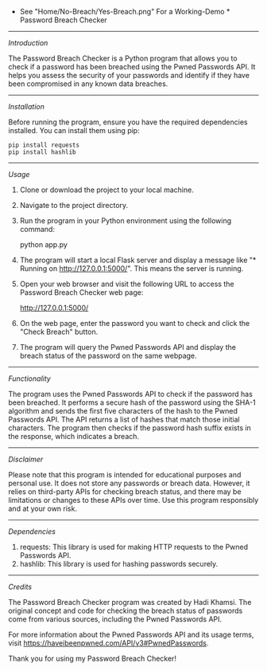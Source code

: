 * See "Home/No-Breach/Yes-Breach.png" For a Working-Demo *
Password Breach Checker

---

_Introduction_

The Password Breach Checker is a Python program that allows you to check if a password has been breached using the Pwned Passwords API. It helps you assess the security of your passwords and identify if they have been compromised in any known data breaches.

---

_Installation_

Before running the program, ensure you have the required dependencies installed. You can install them using pip:

    pip install requests
    pip install hashlib

---

_Usage_

1. Clone or download the project to your local machine.
2. Navigate to the project directory.
3. Run the program in your Python environment using the following command:

   python app.py

4. The program will start a local Flask server and display a message like "\* Running on http://127.0.0.1:5000/". This means the server is running.

5. Open your web browser and visit the following URL to access the Password Breach Checker web page:

   http://127.0.0.1:5000/

6. On the web page, enter the password you want to check and click the "Check Breach" button.

7. The program will query the Pwned Passwords API and display the breach status of the password on the same webpage.

---

_Functionality_

The program uses the Pwned Passwords API to check if the password has been breached. It performs a secure hash of the password using the SHA-1 algorithm and sends the first five characters of the hash to the Pwned Passwords API. The API returns a list of hashes that match those initial characters. The program then checks if the password hash suffix exists in the response, which indicates a breach.

---

_Disclaimer_

Please note that this program is intended for educational purposes and personal use. It does not store any passwords or breach data. However, it relies on third-party APIs for checking breach status, and there may be limitations or changes to these APIs over time. Use this program responsibly and at your own risk.

---

_Dependencies_

1. requests: This library is used for making HTTP requests to the Pwned Passwords API.
2. hashlib: This library is used for hashing passwords securely.

---

_Credits_

The Password Breach Checker program was created by Hadi Khamsi. The original concept and code for checking the breach status of passwords come from various sources, including the Pwned Passwords API.

For more information about the Pwned Passwords API and its usage terms, visit https://haveibeenpwned.com/API/v3#PwnedPasswords.

Thank you for using my Password Breach Checker!
